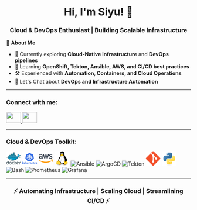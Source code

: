 <h1 align="center">Hi, I'm Siyu! 👋</h1>
<h3 align="center">Cloud & DevOps Enthusiast | Building Scalable Infrastructure</h3>

🚀 **About Me**  
- 🔭 Currently exploring **Cloud-Native Infrastructure** and **DevOps pipelines**  
- 🌱 Learning **OpenShift, Tekton, Ansible, AWS, and CI/CD best practices**  
- 🛠 Experienced with **Automation, Containers, and Cloud Operations**  
- 💬 Let's Chat about **DevOps and Infrastructure Automation**  

---

<h3 align="left">Connect with me:</h3>
<p align="left">
  <a href="https://www.linkedin.com/in/siyu-gao/" target="_blank">
    <img src="https://raw.githubusercontent.com/rahuldkjain/github-profile-readme-generator/master/src/images/icons/Social/linked-in-alt.svg" height="30" width="40"/>
  </a>
  <a href="https://medium.com/@siyugao" target="_blank">
    <img src="https://raw.githubusercontent.com/rahuldkjain/github-profile-readme-generator/master/src/images/icons/Social/medium.svg" height="30" width="40"/>
  </a>
</p>

---

<h3 align="left">Cloud & DevOps Toolkit:</h3>
<p align="left">
  <!-- Cloud & Containers -->
  <img src="https://raw.githubusercontent.com/devicons/devicon/master/icons/docker/docker-original-wordmark.svg" alt="Docker" width="40" height="40"/>
  <img src="https://raw.githubusercontent.com/devicons/devicon/master/icons/kubernetes/kubernetes-plain-wordmark.svg" alt="Kubernetes" width="40" height="40"/>
  <img src="https://raw.githubusercontent.com/devicons/devicon/master/icons/amazonwebservices/amazonwebservices-original-wordmark.svg" alt="AWS" width="40" height="40"/>
  <img src="https://raw.githubusercontent.com/devicons/devicon/master/icons/linux/linux-original.svg" alt="Linux" width="40" height="40"/>
  
  <!-- Automation & CI/CD -->
  <img src="https://www.vectorlogo.zone/logos/ansible/ansible-icon.svg" alt="Ansible" width="40" height="40"/>
  <img src="https://www.vectorlogo.zone/logos/argo/argo-icon.svg" alt="ArgoCD" width="40" height="40"/>
  <img src="https://avatars.githubusercontent.com/u/47602533?s=200&v=4" alt="Tekton" width="40" height="40"/>
  <img src="https://raw.githubusercontent.com/devicons/devicon/master/icons/git/git-original.svg" alt="Git" width="40" height="40"/>
  
  <!-- Programming & Scripting -->
  <img src="https://raw.githubusercontent.com/devicons/devicon/master/icons/python/python-original.svg" alt="Python" width="40" height="40"/>
  <img src="https://www.vectorlogo.zone/logos/gnu_bash/gnu_bash-icon.svg" alt="Bash" width="40" height="40"/>
  
  <!-- Monitoring & Ops -->
  <img src="https://upload.wikimedia.org/wikipedia/commons/3/38/Prometheus_software_logo.svg" alt="Prometheus" width="40" height="40"/>
  <img src="https://upload.wikimedia.org/wikipedia/commons/3/3b/Grafana_icon.svg" alt="Grafana" width="40" height="40"/>
</p>

---

<h3 align="center">⚡ Automating Infrastructure | Scaling Cloud | Streamlining CI/CD ⚡</h3>
